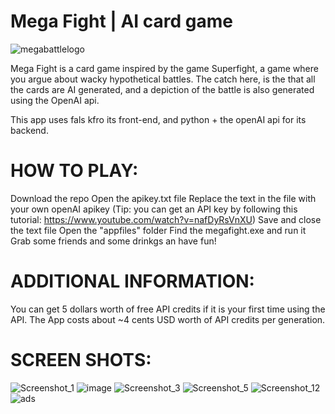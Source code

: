# Mega Fight | AI card game
![megabattlelogo](https://github.com/xOcarin/Mega-Fight---AI-card-game/assets/119756949/62811bcc-cd58-4f62-b738-61b0ea4b5487)

Mega Fight is a card game inspired by the game Superfight, a game where you argue about wacky hypothetical battles.
The catch here, is the that all the cards are AI generated, and a depiction of the battle is also generated using the OpenAI api.

This app uses fals kfro its front-end, and python + the openAI api for its backend.

# HOW TO PLAY:
Download the repo
Open the apikey.txt file
Replace the text in the file with your own openAI apikey
(Tip: you can get an API key by following this tutorial: https://www.youtube.com/watch?v=nafDyRsVnXU)
Save and close the text file
Open the "appfiles" folder
Find the megafight.exe and run it
Grab some friends and some drinkgs an have fun!

# ADDITIONAL INFORMATION:
You can get 5 dollars worth of free API credits if it is your first time using the API.
The App costs about ~4 cents USD worth of API credits per generation.

# SCREEN SHOTS:

![Screenshot_1](https://github.com/xOcarin/Mega-Fight---AI-card-game/assets/119756949/5006e56a-e9cc-49bd-b873-ff8f418486f6)
![image](https://github.com/xOcarin/Mega-Fight---AI-card-game/assets/119756949/35e0bb45-d517-4a83-bc34-071db8a1f85b)
![Screenshot_3](https://github.com/xOcarin/Mega-Fight---AI-card-game/assets/119756949/62ee41be-d9c8-42dd-89ee-0acf07bc09cb)
![Screenshot_5](https://github.com/xOcarin/Mega-Fight---AI-card-game/assets/119756949/c97aff94-0cb2-40db-b51f-f032476c928b)
![Screenshot_12](https://github.com/xOcarin/Mega-Fight---AI-card-game/assets/119756949/d819b323-ad88-488e-867e-17dee9958094)
![ads](https://github.com/xOcarin/Mega-Fight---AI-card-game/assets/119756949/5d1b4aff-965e-4a61-b04d-bd0c3edd34fe)
